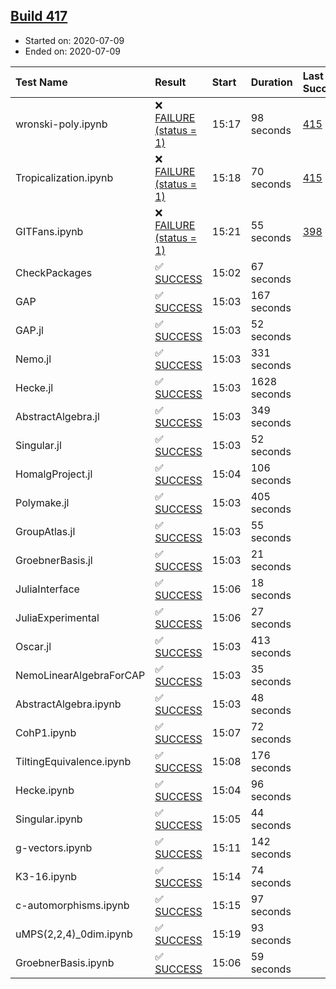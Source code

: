 ## [Build 417](https://oscarci.mathematik.uni-kl.de/job/oscar-stable/417/)

* Started on: 2020-07-09
* Ended on: 2020-07-09

| Test Name    | Result | Start | Duration | Last Success | First Failure |
|:-------------|:-------|:------|:---------|:-------------|:--------------|
| wronski-poly.ipynb | ❌ [FAILURE (status = 1)](https://oscarci.mathematik.uni-kl.de/job/oscar-stable/417/artifact/logs/build-417/wronski-poly.ipynb.log) | 15:17 | 98 seconds | [415](https://oscarci.mathematik.uni-kl.de/job/oscar-stable/415/) | [416](https://oscarci.mathematik.uni-kl.de/job/oscar-stable/416/) |
| Tropicalization.ipynb | ❌ [FAILURE (status = 1)](https://oscarci.mathematik.uni-kl.de/job/oscar-stable/417/artifact/logs/build-417/Tropicalization.ipynb.log) | 15:18 | 70 seconds | [415](https://oscarci.mathematik.uni-kl.de/job/oscar-stable/415/) | [416](https://oscarci.mathematik.uni-kl.de/job/oscar-stable/416/) |
| GITFans.ipynb | ❌ [FAILURE (status = 1)](https://oscarci.mathematik.uni-kl.de/job/oscar-stable/417/artifact/logs/build-417/GITFans.ipynb.log) | 15:21 | 55 seconds | [398](https://oscarci.mathematik.uni-kl.de/job/oscar-stable/398/) | [399](https://oscarci.mathematik.uni-kl.de/job/oscar-stable/399/) |
| CheckPackages | ✅ [SUCCESS](https://oscarci.mathematik.uni-kl.de/job/oscar-stable/417/artifact/logs/build-417/CheckPackages.log) | 15:02 | 67 seconds |  |  |
| GAP | ✅ [SUCCESS](https://oscarci.mathematik.uni-kl.de/job/oscar-stable/417/artifact/logs/build-417/GAP.log) | 15:03 | 167 seconds |  |  |
| GAP.jl | ✅ [SUCCESS](https://oscarci.mathematik.uni-kl.de/job/oscar-stable/417/artifact/logs/build-417/GAP.jl.log) | 15:03 | 52 seconds |  |  |
| Nemo.jl | ✅ [SUCCESS](https://oscarci.mathematik.uni-kl.de/job/oscar-stable/417/artifact/logs/build-417/Nemo.jl.log) | 15:03 | 331 seconds |  |  |
| Hecke.jl | ✅ [SUCCESS](https://oscarci.mathematik.uni-kl.de/job/oscar-stable/417/artifact/logs/build-417/Hecke.jl.log) | 15:03 | 1628 seconds |  |  |
| AbstractAlgebra.jl | ✅ [SUCCESS](https://oscarci.mathematik.uni-kl.de/job/oscar-stable/417/artifact/logs/build-417/AbstractAlgebra.jl.log) | 15:03 | 349 seconds |  |  |
| Singular.jl | ✅ [SUCCESS](https://oscarci.mathematik.uni-kl.de/job/oscar-stable/417/artifact/logs/build-417/Singular.jl.log) | 15:03 | 52 seconds |  |  |
| HomalgProject.jl | ✅ [SUCCESS](https://oscarci.mathematik.uni-kl.de/job/oscar-stable/417/artifact/logs/build-417/HomalgProject.jl.log) | 15:04 | 106 seconds |  |  |
| Polymake.jl | ✅ [SUCCESS](https://oscarci.mathematik.uni-kl.de/job/oscar-stable/417/artifact/logs/build-417/Polymake.jl.log) | 15:03 | 405 seconds |  |  |
| GroupAtlas.jl | ✅ [SUCCESS](https://oscarci.mathematik.uni-kl.de/job/oscar-stable/417/artifact/logs/build-417/GroupAtlas.jl.log) | 15:03 | 55 seconds |  |  |
| GroebnerBasis.jl | ✅ [SUCCESS](https://oscarci.mathematik.uni-kl.de/job/oscar-stable/417/artifact/logs/build-417/GroebnerBasis.jl.log) | 15:03 | 21 seconds |  |  |
| JuliaInterface | ✅ [SUCCESS](https://oscarci.mathematik.uni-kl.de/job/oscar-stable/417/artifact/logs/build-417/JuliaInterface.log) | 15:06 | 18 seconds |  |  |
| JuliaExperimental | ✅ [SUCCESS](https://oscarci.mathematik.uni-kl.de/job/oscar-stable/417/artifact/logs/build-417/JuliaExperimental.log) | 15:06 | 27 seconds |  |  |
| Oscar.jl | ✅ [SUCCESS](https://oscarci.mathematik.uni-kl.de/job/oscar-stable/417/artifact/logs/build-417/Oscar.jl.log) | 15:03 | 413 seconds |  |  |
| NemoLinearAlgebraForCAP | ✅ [SUCCESS](https://oscarci.mathematik.uni-kl.de/job/oscar-stable/417/artifact/logs/build-417/NemoLinearAlgebraForCAP.log) | 15:03 | 35 seconds |  |  |
| AbstractAlgebra.ipynb | ✅ [SUCCESS](https://oscarci.mathematik.uni-kl.de/job/oscar-stable/417/artifact/logs/build-417/AbstractAlgebra.ipynb.log) | 15:03 | 48 seconds |  |  |
| CohP1.ipynb | ✅ [SUCCESS](https://oscarci.mathematik.uni-kl.de/job/oscar-stable/417/artifact/logs/build-417/CohP1.ipynb.log) | 15:07 | 72 seconds |  |  |
| TiltingEquivalence.ipynb | ✅ [SUCCESS](https://oscarci.mathematik.uni-kl.de/job/oscar-stable/417/artifact/logs/build-417/TiltingEquivalence.ipynb.log) | 15:08 | 176 seconds |  |  |
| Hecke.ipynb | ✅ [SUCCESS](https://oscarci.mathematik.uni-kl.de/job/oscar-stable/417/artifact/logs/build-417/Hecke.ipynb.log) | 15:04 | 96 seconds |  |  |
| Singular.ipynb | ✅ [SUCCESS](https://oscarci.mathematik.uni-kl.de/job/oscar-stable/417/artifact/logs/build-417/Singular.ipynb.log) | 15:05 | 44 seconds |  |  |
| g-vectors.ipynb | ✅ [SUCCESS](https://oscarci.mathematik.uni-kl.de/job/oscar-stable/417/artifact/logs/build-417/g-vectors.ipynb.log) | 15:11 | 142 seconds |  |  |
| K3-16.ipynb | ✅ [SUCCESS](https://oscarci.mathematik.uni-kl.de/job/oscar-stable/417/artifact/logs/build-417/K3-16.ipynb.log) | 15:14 | 74 seconds |  |  |
| c-automorphisms.ipynb | ✅ [SUCCESS](https://oscarci.mathematik.uni-kl.de/job/oscar-stable/417/artifact/logs/build-417/c-automorphisms.ipynb.log) | 15:15 | 97 seconds |  |  |
| uMPS(2,2,4)_0dim.ipynb | ✅ [SUCCESS](https://oscarci.mathematik.uni-kl.de/job/oscar-stable/417/artifact/logs/build-417/uMPS-2-2-4-_0dim.ipynb.log) | 15:19 | 93 seconds |  |  |
| GroebnerBasis.ipynb | ✅ [SUCCESS](https://oscarci.mathematik.uni-kl.de/job/oscar-stable/417/artifact/logs/build-417/GroebnerBasis.ipynb.log) | 15:06 | 59 seconds |  |  |
